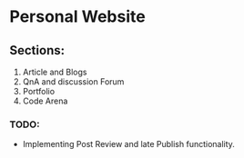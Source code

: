 # Personal Website

## Sections:
1.   Article and Blogs
2.   QnA and discussion Forum
3.   Portfolio
4.   Code Arena

### TODO:
*   Implementing Post Review and late Publish functionality.     